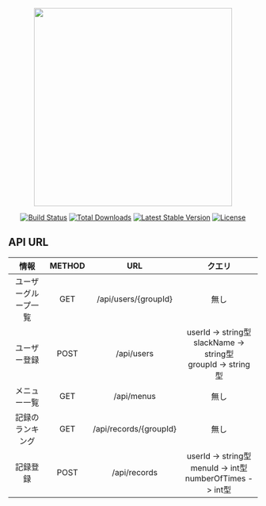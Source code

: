 <p align="center"><a href="https://laravel.com" target="_blank"><img src="https://raw.githubusercontent.com/laravel/art/master/logo-lockup/5%20SVG/2%20CMYK/1%20Full%20Color/laravel-logolockup-cmyk-red.svg" width="400"></a></p>

<p align="center">
<a href="https://travis-ci.org/laravel/framework"><img src="https://travis-ci.org/laravel/framework.svg" alt="Build Status"></a>
<a href="https://packagist.org/packages/laravel/framework"><img src="https://img.shields.io/packagist/dt/laravel/framework" alt="Total Downloads"></a>
<a href="https://packagist.org/packages/laravel/framework"><img src="https://img.shields.io/packagist/v/laravel/framework" alt="Latest Stable Version"></a>
<a href="https://packagist.org/packages/laravel/framework"><img src="https://img.shields.io/packagist/l/laravel/framework" alt="License"></a>
</p>

## API URL

|情報|METHOD|URL|クエリ|
|:---:|:---:|:---:|:---:|
|ユーザーグループ一覧|GET|/api/users/{groupId}|無し|
|ユーザー登録|POST|/api/users|userId -> string型<br>slackName -> string型<br>groupId -> string型|
|メニュー一覧|GET|/api/menus|無し|
|記録のランキング|GET|/api/records/{groupId}|無し|
|記録登録|POST|/api/records|userId -> string型<br>menuId -> int型<br>numberOfTimes -> int型|